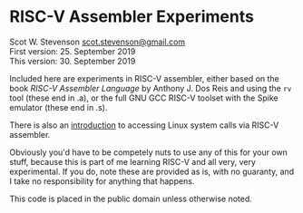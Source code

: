 # RISC-V Assembler Experiments
Scot W. Stevenson <scot.stevenson@gmail.com>   
First version: 25. September 2019   
This version: 30. September 2019    

Included here are experiments in RISC-V assembler, either based on the book
*RISC-V Assembler Language* by Anthony J. Dos Reis and using the `rv` tool
(these end in .a), or the full GNU GCC RISC-V toolset with the Spike emulator
(these end in .s).

There is also an [introduction](docs/riscv_howto_syscalls.md) to accessing Linux
system calls via RISC-V assembler.

Obviously you'd have to be competely nuts to use any of this for your own stuff,
because this is part of me learning RISC-V and all very, very experimental. If
you do, note these are provided as is, with no guaranty, and I take no
responsibility for anything that happens. 

This code is placed in the public domain unless otherwise noted.
